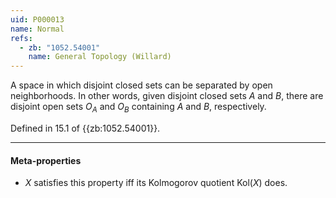 ```yaml
---
uid: P000013
name: Normal
refs:
  - zb: "1052.54001"
    name: General Topology (Willard)
---
```


A space in which disjoint closed sets can be separated by open neighborhoods.
In other words, given disjoint closed sets $A$ and $B$, there are disjoint open sets $O_A$ and $O_B$ containing $A$ and $B$, respectively.

Defined in 15.1 of {{zb:1052.54001}}.

----
#### Meta-properties

- $X$ satisfies this property iff its Kolmogorov quotient $\text{Kol}(X)$ does.
